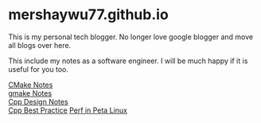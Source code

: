 # mershaywu77.github.io 

This is my personal tech blogger. No longer love google blogger and move all blogs over here.  

This include my notes as a software engineer. I will be much happy if it is useful for you too.

[CMake Notes](blog/About-CMake.md)  
[gmake Notes](blog/About-gnu-make.md)  
[Cpp Design Notes](blog/Cpp-----API-Design-Summary.rest.md)  
[Cpp Best Practice](blog/Cpp--best-practice.rest.md) 
[Perf in Peta Linux](blog/Enable-perf-in-peta-linux-build.md)    